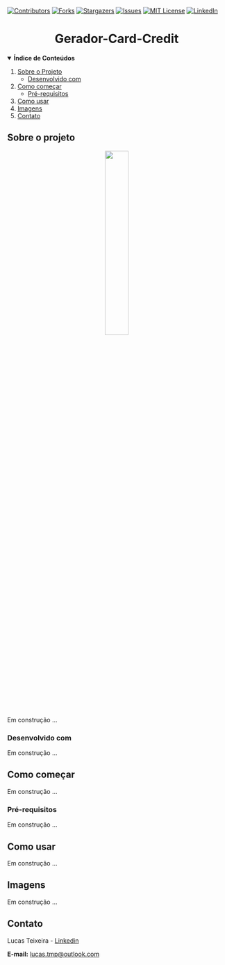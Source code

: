 [![Contributors][contributors-shield]][contributors-url]
[![Forks][forks-shield]][forks-url]
[![Stargazers][stars-shield]][stars-url]
[![Issues][issues-shield]][issues-url]
[![MIT License][license-shield]][license-url]
[![LinkedIn][linkedin-shield]][linkedin-url]

  <h1 align="center">Gerador-Card-Credit</h1>

<details open="open">
  <summary><b>Índice de Conteúdos</b></summary>
  <ol>
    <li>
      <a href="#Sobre-o-projeto">Sobre o Projeto</a>
      <ul>
        <li><a href="#Desenvolvido-com">Desenvolvido com</a></li>
      </ul>
    </li>
    <li>
      <a href="#Como-começar">Como começar</a>
      <ul>
        <li><a href="#Pré-requisitos ">Pré-requisitos </a></li>
      </ul>
    </li>
    <li><a href="#Como-usar">Como usar</a></li>
    <li><a href="#Imagens">Imagens</a></li>
    <li><a href="#Contato">Contato</a></li>
  </ol>
</details>

## Sobre o projeto

<p align="center" width="100%">
    <img width="33%" src="https://i.ibb.co/8mFLRKL/nf.png"> 
</p>

Em construção ...

### Desenvolvido com

Em construção ...

## Como começar

Em construção ...

### Pré-requisitos

Em construção ...

## Como usar

Em construção ...


## Imagens

Em construção ...

## Contato

Lucas Teixeira - [Linkedin](https://www.linkedin.com/in/lucastmp/) 

<b>E-mail:</b> lucas.tmp@outlook.com


<!-- https://www.markdownguide.org/basic-syntax/#reference-style-links -->
<!-- MARKDOWN LINKS -->
[contributors-shield]: https://img.shields.io/github/contributors/LucasTMP/Gerador-Card-Credit.svg?style=for-the-badge
[contributors-url]: https://github.com/LucasTMP/Gerador-Card-Credit/graphs/contributors
[forks-shield]: https://img.shields.io/github/forks/LucasTMP/Gerador-Card-Credit.svg?style=for-the-badge
[forks-url]: https://github.com/LucasTMP/Gerador-Card-Credit/network/members
[stars-shield]: https://img.shields.io/github/stars/LucasTMP/Gerador-Card-Credit.svg?style=for-the-badge
[stars-url]: https://github.com/LucasTMP/Gerador-Card-Credit/stargazers
[issues-shield]: https://img.shields.io/github/issues/LucasTMP/Gerador-Card-Credit.svg?style=for-the-badge
[issues-url]: https://github.com/LucasTMP/Gerador-Card-Credit/issues
[license-shield]: https://img.shields.io/github/license/LucasTMP/Gerador-Card-Credit.svg?style=for-the-badge
[license-url]: https://github.com/LucasTMP/Gerador-Card-Credit/blob/master/LICENSE.txt
[linkedin-shield]: https://img.shields.io/badge/-LinkedIn-black.svg?style=for-the-badge&logo=linkedin&colorB=555
[linkedin-url]: https://www.linkedin.com/in/lucastmp/
<!-- MARKDOWN IMAGES -->
